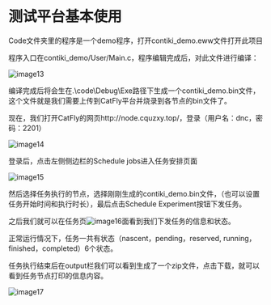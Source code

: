 # 测试平台基本使用

Code文件夹里的程序是一个demo程序，打开contiki_demo.eww文件打开此项目

程序入口在contiki_demo/User/Main.c，程序编辑完成后，对此文件进行编译：

![image13](C:\Users\569hm\code\CatFly-Tutorial\附件\image13.png)

编译完成后将会生在.\code\Debug\Exe路径下生成一个contiki_demo.bin文件，这个文件就是我们需要上传到CatFly平台并烧录到各节点的bin文件了。

现在，我们打开CatFly的网页http://node.cquzxy.top/，登录（用户名：dnc，密码：2201）

![image14](C:\Users\569hm\code\CatFly-Tutorial\附件\image14.png)

登录后，点击左侧侧边栏的Schedule jobs进入任务安排页面

![image15](C:\Users\569hm\code\CatFly-Tutorial\附件\image15.png)

然后选择任务执行的节点，选择刚刚生成的contiki_demo.bin文件，（也可以设置任务开始时间和执行时长），最后点击Schedule Experiment按钮下发任务。



之后我们就可以在任务页![image16](C:\Users\569hm\code\CatFly-Tutorial\附件\image16.png)面看到我们下发任务的信息和状态。

正常运行情况下，任务一共有状态（nascent，pending，reserved, running，finished，completed）6个状态。

任务执行结束后在output栏我们可以看到生成了一个zip文件，点击下载，就可以看到任务节点打印的信息内容。

![image17](C:\Users\569hm\code\CatFly-Tutorial\附件\image17.png)